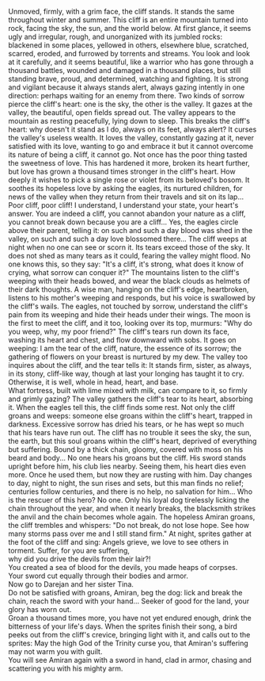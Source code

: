 Unmoved, firmly, with a grim face, the cliff stands. 
It stands the same throughout winter and summer. 
This cliff is an entire mountain turned into rock, facing the sky, the sun, and the world below. 
At first glance, it seems ugly and irregular, rough, and unorganized with its jumbled rocks: blackened in some places, yellowed in others, elsewhere blue, scratched, scarred, eroded, and furrowed by torrents and streams. 
You look and look at it carefully, and it seems beautiful, like a warrior who has gone through a thousand battles, wounded and damaged in a thousand places, but still standing brave, proud, and determined, watching and fighting. 
It is strong and vigilant because it always stands alert, always gazing intently in one direction: perhaps waiting for an enemy from there.
Two kinds of sorrow pierce the cliff's heart: one is the sky, the other is the valley. 
It gazes at the valley, the beautiful, open fields spread out. 
The valley appears to the mountain as resting peacefully, lying down to sleep. 
This breaks the cliff's heart: why doesn't it stand as I do, always on its feet, always alert? 
It curses the valley's useless wealth. 
It loves the valley, constantly gazing at it, never satisfied with its love, wanting to go and embrace it
but it cannot overcome its nature of being a cliff, it cannot go. 
Not once has the poor thing tasted the sweetness of love. 
This has hardened it more, broken its heart further, but love has grown a thousand times stronger in the cliff's heart. 
How deeply it wishes to pick a single rose or violet from its beloved's bosom. 
It soothes its hopeless love by asking the eagles, its nurtured children, for news of the valley when they return from their travels and sit on its lap...
Poor cliff, poor cliff! 
I understand, I understand your state, your heart's answer. 
You are indeed a cliff, you cannot abandon your nature as a cliff, you cannot break down because you are a cliff... 
Yes, the eagles circle above their parent, telling it: on such and such a day blood was shed in the valley, on such and such a day love blossomed there...
The cliff weeps at night when no one can see or scorn it. 
Its tears exceed those of the sky. 
It does not shed as many tears as it could, fearing the valley might flood. 
No one knows this, so they say: "It's a cliff, it's strong, what does it know of crying, what sorrow can conquer it?" 
The mountains listen to the cliff's weeping with their heads bowed, and wear the black clouds as helmets of their dark thoughts. 
A wise man, hanging on the cliff's edge, heartbroken, listens to his mother's weeping and responds, but his voice is swallowed by the cliff's wails. 
The eagles, not touched by sorrow, understand the cliff's pain from its weeping and hide their heads under their wings. 
The moon is the first to meet the cliff, and it too, looking over its top, murmurs: "Why do you weep, why, my poor friend?"
The cliff's tears run down its face, washing its heart and chest, and flow downward with sobs. 
It goes on weeping: I am the tear of the cliff, nature, the essence of its sorrow; the gathering of flowers on your breast is nurtured by my dew.
The valley too inquires about the cliff, and the tear tells it: It stands firm, sister, as always, in its stony, cliff-like way, though at last your longing has taught it to cry.  
Otherwise, it is well, whole in head, heart, and base.  
What fortress, built with lime mixed with milk, can compare to it, so firmly and grimly gazing?
The valley gathers the cliff's tear to its heart, absorbing it. 
When the eagles tell this, the cliff finds some rest. 
Not only the cliff groans and weeps: someone else groans within the cliff's heart, trapped in darkness. 
Excessive sorrow has dried his tears, or he has wept so much that his tears have run out. 
The cliff has no trouble
it sees the sky, the sun, the earth, but this soul groans within the cliff's heart, deprived of everything but suffering. 
Bound by a thick chain, gloomy, covered with moss on his beard and body... 
No one hears his groans but the cliff. 
His sword stands upright before him, his club lies nearby. 
Seeing them, his heart dies even more. 
Once he used them, but now they are rusting with him. 
Day changes to day, night to night, the sun rises and sets, but this man finds no relief; 
centuries follow centuries, and there is no help, no salvation for him...
Who is the rescuer of this hero? 
No one. 
Only his loyal dog
tirelessly licking the chain throughout the year, and when it nearly breaks, the blacksmith strikes the anvil and the chain becomes whole again. 
The hopeless Amiran groans, the cliff trembles and whispers: "Do not break, do not lose hope. 
See how many storms pass over me and I still stand firm."
At night, sprites gather at the foot of the cliff and sing: Angels grieve, we love to see others in torment. 
Suffer, for you are suffering,  
why did you drive the devils from their lair?!  
You created a sea of blood for the devils, you made heaps of corpses.  
Your sword cut equally through their bodies and armor.  
Now go to Darejan and her sister Tina.  
Do not be satisfied with groans, Amiran, beg the dog: lick and break the chain, reach the sword with your hand... 
Seeker of good for the land, your glory has worn out.  
Groan a thousand times more, you have not yet endured enough, drink the bitterness of your life's days.
When the sprites finish their song, a bird peeks out from the cliff's crevice, bringing light with it, and calls out to the sprites: May the high God of the Trinity curse you, that Amiran's suffering may not warm you with guilt.  
You will see Amiran again with a sword in hand, clad in armor, chasing and scattering you with his mighty arm.
